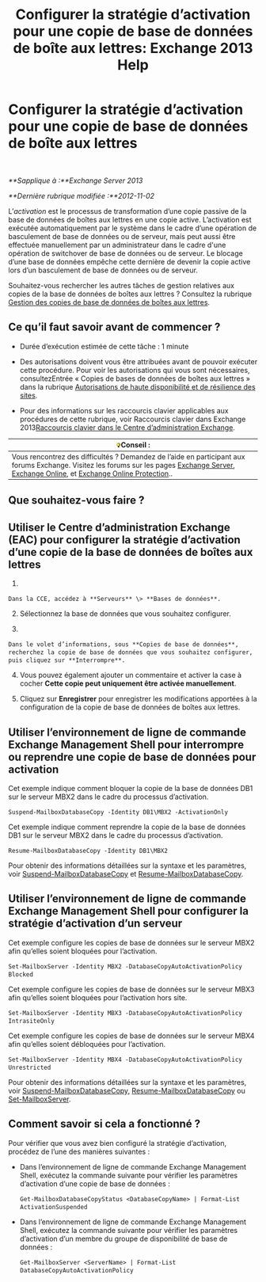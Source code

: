 ﻿---
title: 'Configurer la stratégie d’activation pour une copie de base de données de boîte aux lettres: Exchange 2013 Help'
TOCTitle: Configurer la stratégie d’activation pour une copie de base de données de boîte aux lettres
ms:assetid: 6b37ed6e-2e36-4688-b485-8fdbb8193ec8
ms:mtpsurl: https://technet.microsoft.com/fr-fr/library/Dd298046(v=EXCHG.150)
ms:contentKeyID: 50478371
ms.date: 04/24/2018
mtps_version: v=EXCHG.150
ms.translationtype: HT
---

# Configurer la stratégie d’activation pour une copie de base de données de boîte aux lettres

 

_**Sapplique à :**Exchange Server 2013_

_**Dernière rubrique modifiée :**2012-11-02_

L’*activation* est le processus de transformation d’une copie passive de la base de données de boîtes aux lettres en une copie active. L’activation est exécutée automatiquement par le système dans le cadre d’une opération de basculement de base de données ou de serveur, mais peut aussi être effectuée manuellement par un administrateur dans le cadre d'une opération de switchover de base de données ou de serveur. Le blocage d’une base de données empêche cette dernière de devenir la copie active lors d’un basculement de base de données ou de serveur.

Souhaitez-vous rechercher les autres tâches de gestion relatives aux copies de la base de données de boîtes aux lettres ? Consultez la rubrique [Gestion des copies de base de données de boîtes aux lettres](managing-mailbox-database-copies-exchange-2013-help.md).

## Ce qu’il faut savoir avant de commencer ?

  - Durée d’exécution estimée de cette tâche : 1 minute

  - Des autorisations doivent vous être attribuées avant de pouvoir exécuter cette procédure. Pour voir les autorisations qui vous sont nécessaires, consultezEntrée « Copies de bases de données de boîtes aux lettres » dans la rubrique [Autorisations de haute disponibilité et de résilience des sites](high-availability-and-site-resilience-permissions-exchange-2013-help.md).

  - Pour des informations sur les raccourcis clavier applicables aux procédures de cette rubrique, voir Raccourcis clavier dans Exchange 2013[Raccourcis clavier dans le Centre d’administration Exchange](keyboard-shortcuts-in-the-exchange-admin-center-exchange-online-protection-help.md).

<table>
<thead>
<tr class="header">
<th><img src="images/Bb125224.tip(EXCHG.150).gif" title="Conseil" alt="Conseil" />Conseil :</th>
</tr>
</thead>
<tbody>
<tr class="odd">
<td>Vous rencontrez des difficultés ? Demandez de l’aide en participant aux forums Exchange. Visitez les forums sur les pages <a href="https://go.microsoft.com/fwlink/p/?linkid=60612">Exchange Server</a>, <a href="https://go.microsoft.com/fwlink/p/?linkid=267542">Exchange Online</a>, et <a href="https://go.microsoft.com/fwlink/p/?linkid=285351">Exchange Online Protection</a>..</td>
</tr>
</tbody>
</table>


## Que souhaitez-vous faire ?

## Utiliser le Centre d’administration Exchange (EAC) pour configurer la stratégie d’activation d’une copie de la base de données de boîtes aux lettres

1.  
    
    Dans la CCE, accédez à **Serveurs** \> **Bases de données**.

2.  Sélectionnez la base de données que vous souhaitez configurer.

3.  
    
    Dans le volet d’informations, sous **Copies de base de données**, recherchez la copie de base de données que vous souhaitez configurer, puis cliquez sur **Interrompre**.

4.  Vous pouvez également ajouter un commentaire et activer la case à cocher **Cette copie peut uniquement être activée manuellement**.

5.  Cliquez sur **Enregistrer** pour enregistrer les modifications apportées à la configuration de la copie de base de données de boîtes aux lettres.

## Utiliser l’environnement de ligne de commande Exchange Management Shell pour interrompre ou reprendre une copie de base de données pour activation

Cet exemple indique comment bloquer la copie de la base de données DB1 sur le serveur MBX2 dans le cadre du processus d’activation.

    Suspend-MailboxDatabaseCopy -Identity DB1\MBX2 -ActivationOnly

Cet exemple indique comment reprendre la copie de la base de données DB1 sur le serveur MBX2 dans le cadre du processus d’activation.

    Resume-MailboxDatabaseCopy -Identity DB1\MBX2

Pour obtenir des informations détaillées sur la syntaxe et les paramètres, voir [Suspend-MailboxDatabaseCopy](https://technet.microsoft.com/fr-fr/library/dd351074\(v=exchg.150\)) et [Resume-MailboxDatabaseCopy](https://technet.microsoft.com/fr-fr/library/dd335220\(v=exchg.150\)).

## Utiliser l’environnement de ligne de commande Exchange Management Shell pour configurer la stratégie d’activation d’un serveur

Cet exemple configure les copies de base de données sur le serveur MBX2 afin qu’elles soient bloquées pour l’activation.

    Set-MailboxServer -Identity MBX2 -DatabaseCopyAutoActivationPolicy Blocked

Cet exemple configure les copies de base de données sur le serveur MBX3 afin qu’elles soient bloquées pour l’activation hors site.

    Set-MailboxServer -Identity MBX3 -DatabaseCopyAutoActivationPolicy IntrasiteOnly

Cet exemple configure les copies de base de données sur le serveur MBX4 afin qu’elles soient débloquées pour l’activation.

    Set-MailboxServer -Identity MBX4 -DatabaseCopyAutoActivationPolicy Unrestricted

Pour obtenir des informations détaillées sur la syntaxe et les paramètres, voir [Suspend-MailboxDatabaseCopy](https://technet.microsoft.com/fr-fr/library/dd351074\(v=exchg.150\)), [Resume-MailboxDatabaseCopy](https://technet.microsoft.com/fr-fr/library/dd335220\(v=exchg.150\)) ou [Set-MailboxServer](https://technet.microsoft.com/fr-fr/library/aa998651\(v=exchg.150\)).

## Comment savoir si cela a fonctionné ?

Pour vérifier que vous avez bien configuré la stratégie d’activation, procédez de l’une des manières suivantes :

  - Dans l’environnement de ligne de commande Exchange Management Shell, exécutez la commande suivante pour vérifier les paramètres d’activation d’une copie de base de données :
    
        Get-MailboxDatabaseCopyStatus <DatabaseCopyName> | Format-List ActivationSuspended

  - Dans l’environnement de ligne de commande Exchange Management Shell, exécutez la commande suivante pour vérifier les paramètres d’activation d’un membre du groupe de disponibilité de base de données :
    
        Get-MailboxServer <ServerName> | Format-List DatabaseCopyAutoActivationPolicy

